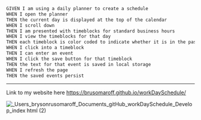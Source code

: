
```md
GIVEN I am using a daily planner to create a schedule
WHEN I open the planner
THEN the current day is displayed at the top of the calendar
WHEN I scroll down
THEN I am presented with timeblocks for standard business hours
WHEN I view the timeblocks for that day
THEN each timeblock is color coded to indicate whether it is in the past, present, or future
WHEN I click into a timeblock
THEN I can enter an event
WHEN I click the save button for that timeblock
THEN the text for that event is saved in local storage
WHEN I refresh the page
THEN the saved events persist
```
---
Link to my website here
https://brusomaroff.github.io/workDaySchedule/

![_Users_brysonrusomaroff_Documents_gitHub_workDaySchedule_Develop_index html (2)](https://user-images.githubusercontent.com/120063382/216201927-f16436fc-dc8e-47fc-a6c6-c09140b993fa.png)
